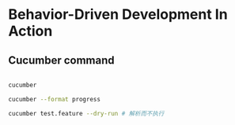 # Behavior-Driven Development In Action

## Cucumber command

```bash

cucumber

cucumber --format progress

cucumber test.feature --dry-run # 解析而不执行

```
